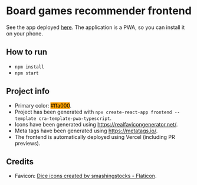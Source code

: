 # Board games recommender frontend

See the app deployed [here](https://pv254-board-games-recommender.vercel.app/).
The application is a PWA, so you can install it on your phone.

## How to run
- `npm install`
- `npm start`

## Project info

- Primary color: <span style="background-color: #ffa000; color: black">#ffa000</span>.
- Project has been generated with `npx create-react-app frontend --template cra-template-pwa-typescript`.
- Icons have been generated using https://realfavicongenerator.net/.
- Meta tags have been generated using https://metatags.io/.
- The frontend is automatically deployed using Vercel (including PR previews).

## Credits
- Favicon: <a href="https://www.flaticon.com/free-icons/dice" title="dice icons">Dice icons created by smashingstocks - Flaticon</a>.
